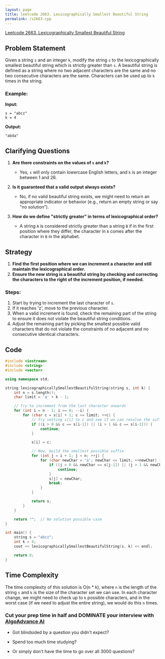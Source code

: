 ```yaml
---
layout: page
title: leetcode 2663. Lexicographically Smallest Beautiful String
permalink: /s2663-cpp
---
```

[Leetcode 2663. Lexicographically Smallest Beautiful String](https://algoadvance.github.io/algoadvance/l2663)
## Problem Statement

Given a string `s` and an integer `k`, modify the string `s` to the lexicographically smallest beautiful string which is strictly greater than `s`. A beautiful string is defined as a string where no two adjacent characters are the same and no two consecutive characters are the same. Characters can be used up to `k` times in the string.

### Example:

**Input:**
```
s = "abcz"
k = 4
```
**Output:**
```
"abda"
```

## Clarifying Questions

1. **Are there constraints on the values of `s` and `k`?**
   - Yes, `s` will only contain lowercase English letters, and `k` is an integer between 1 and 26.

2. **Is it guaranteed that a valid output always exists?**
   - No, if no valid beautiful string exists, we might need to return an appropriate indicator or behavior (e.g., return an empty string or say "no solution").

3. **How do we define "strictly greater" in terms of lexicographical order?**
   - A string `A` is considered strictly greater than a string `B` if in the first position where they differ, the character in `A` comes after the character in `B` in the alphabet.

## Strategy

1. **Find the first position where we can increment a character and still maintain the lexicographical order.**
2. **Ensure the new string is a beautiful string by checking and correcting the characters to the right of the increment position, if needed.**

### Steps:

1. Start by trying to increment the last character of `s`.
2. If it reaches 'z', move to the previous character.
3. When a valid increment is found, check the remaining part of the string to ensure it does not violate the beautiful string conditions.
4. Adjust the remaining part by picking the smallest possible valid characters that do not violate the constraints of no adjacent and no consecutive identical characters.

## Code

```cpp
#include <iostream>
#include <string>
#include <vector>

using namespace std;

string lexicographicallySmallestBeautifulString(string s, int k) {
    int n = s.length();
    char limit = 'a' + k - 1;

    // Try to increment from the last character onwards
    for (int i = n - 1; i >= 0; --i) {
        for (char c = s[i] + 1; c <= limit; ++c) {
            // Try setting s[i] to c and see if we can resolve the suffix
            if ((i > 0 && c == s[i-1]) || (i > 1 && c == s[i-2])) {
                continue;
            }

            s[i] = c;

            // Now, build the smallest possible suffix
            for (int j = i + 1; j < n; ++j) {
                for (char newChar = 'a'; newChar <= limit; ++newChar) {
                    if ((j > 0 && newChar == s[j-1]) || (j > 1 && newChar == s[j-2])) {
                        continue;
                    }
                    s[j] = newChar;
                    break;
                }
            }

            return s;
        }
    }

    return "";  // No solution possible case
}

int main() {
    string s = "abcz";
    int k = 4;
    cout << lexicographicallySmallestBeautifulString(s, k) << endl;

    return 0;
}
```

## Time Complexity

The time complexity of this solution is O(n * k), where `n` is the length of the string `s` and `k` is the size of the character set we can use. In each character change, we might need to check up to `k` possible characters, and in the worst case (if we need to adjust the entire string), we would do this `n` times.




### Cut your prep time in half and DOMINATE your interview with [AlgoAdvance AI](https://algoAdvance.com)

- Got blindsided by a question you didn't expect?

- Spend too much time studying?

- Or simply don't have the time to go over all 3000 questions?

